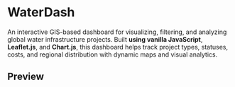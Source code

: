 # WaterDash
An interactive GIS-based dashboard for visualizing, filtering, and analyzing global water infrastructure projects. Built **using vanilla JavaScript**, **Leaflet.js**, and **Chart.js**, this dashboard helps track project types, statuses, costs, and regional distribution with dynamic maps and visual analytics.
## Preview
